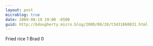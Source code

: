 ```yaml
---
layout: post
microblog: true
date: 2009-08-19 19:00 -0500
guid: http://bdougherty.micro.blog/2009/08/20/t3431860031.html
---
```

Fried rice 1 Brad 0

